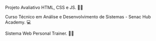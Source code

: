Projeto Avaliativo HTML, CSS e JS. 👩‍💻

Curso Técnico em Análise e Desenvolvimento de Sistemas - Senac Hub Academy. 💻

Sistema Web Personal Trainer. 🏋️‍♂️